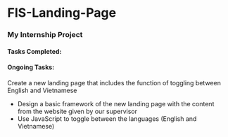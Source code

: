 # FIS-Landing-Page

### My Internship Project

#### Tasks Completed:

#### Ongoing Tasks:
Create a new landing page that includes the function of toggling between English and Vietnamese
- Design a basic framework of the new landing page with the content from the website given by our supervisor
- Use JavaScript to toggle between the languages (English and Vietnamese)
